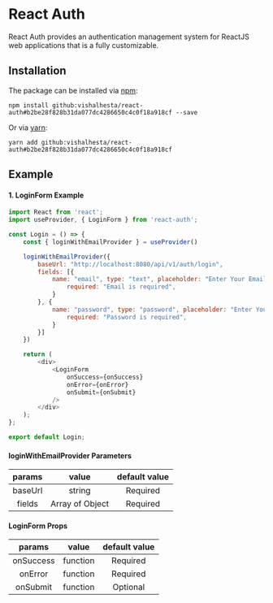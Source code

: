 # React Auth
React Auth provides an authentication management system for ReactJS web applications that is a fully customizable.
## Installation

The package can be installed via [npm](https://github.com/npm/cli):

```
npm install github:vishalhesta/react-auth#b2be28f828b31da077dc4286650c4c0f18a918cf --save
```

Or via [yarn](https://github.com/yarnpkg/yarn):

```
yarn add github:vishalhesta/react-auth#b2be28f828b31da077dc4286650c4c0f18a918cf
```

## Example

#### 1. LoginForm Example

```js
import React from 'react';
import useProvider, { LoginForm } from 'react-auth';

const Login = () => {
	const { loginWithEmailProvider } = useProvider()

	loginWithEmailProvider({
		baseUrl: "http://localhost:8080/api/v1/auth/login",
		fields: [{
			name: "email", type: "text", placeholder: "Enter Your Email", rules: {
				required: "Email is required",
			}
		}, {
			name: "password", type: "password", placeholder: "Enter Your Password", rules: {
				required: "Password is required",
			}
		}]
	})

	return (
		<div>
			<LoginForm
				onSuccess={onSuccess}
				onError={onError}
				onSubmit={onSubmit}
			/>
		</div>
	);
};

export default Login;
```

#### loginWithEmailProvider Parameters
|    params    |     value           |                default value                        |
|:------------:|:-------------------:|:---------------------------------------------------:|
|     baseUrl  |     string          |                Required                             |
|     fields   |   Array  of Object  |                Required                             |

#### LoginForm Props
|    params    |     value           |                default value                        |
|:------------:|:-------------------:|:---------------------------------------------------:|
|     onSuccess  |     function        |                Required                           |
|     onError    |     function        |                Required                           |
|     onSubmit   |     function        |                Optional                           |
